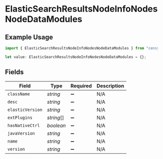 # ElasticSearchResultsNodeInfoNodesNodeDataModules

## Example Usage

```typescript
import { ElasticSearchResultsNodeInfoNodesNodeDataModules } from "censys-sdk-typescript/models/components";

let value: ElasticSearchResultsNodeInfoNodesNodeDataModules = {};
```

## Fields

| Field              | Type               | Required           | Description        |
| ------------------ | ------------------ | ------------------ | ------------------ |
| `className`        | *string*           | :heavy_minus_sign: | N/A                |
| `desc`             | *string*           | :heavy_minus_sign: | N/A                |
| `elasticVersion`   | *string*           | :heavy_minus_sign: | N/A                |
| `extPlugins`       | *string*[]         | :heavy_minus_sign: | N/A                |
| `hasNativeCtrl`    | *boolean*          | :heavy_minus_sign: | N/A                |
| `javaVersion`      | *string*           | :heavy_minus_sign: | N/A                |
| `name`             | *string*           | :heavy_minus_sign: | N/A                |
| `version`          | *string*           | :heavy_minus_sign: | N/A                |